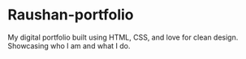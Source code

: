 # Raushan-portfolio
My digital portfolio built using HTML, CSS, and love for clean design. Showcasing who I am and what I do.
